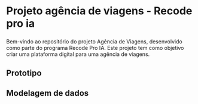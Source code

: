 <h1 align="left"></h1>

###

<h1 align="left">Projeto agência de viagens - Recode pro ia</h1>

###

<p align="left">Bem-vindo ao repositório do projeto Agência de Viagens, desenvolvido como parte do programa Recode Pro IA. Este projeto tem como objetivo criar uma plataforma digital para uma agência de viagens.</p>

###

<h2 align="left">Prototipo</h2>

###

<p align="left"></p>

###

###

<h2 align="left">Modelagem de dados</h2>

###

<p align="left"></p>

###
